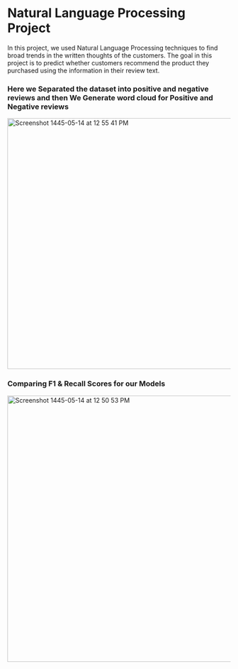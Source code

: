 # Natural Language Processing Project 

 In this project, we used Natural Language Processing techniques to find broad trends in the written thoughts of the customers. 
The goal in this project is to predict whether customers recommend the product they purchased using the information in their review text.





### Here we Separated the dataset into positive and negative reviews and then We Generate word cloud for Positive and Negative reviews

<img width="565" alt="Screenshot 1445-05-14 at 12 55 41 PM" src="https://github.com/atheermoh/NLP/assets/51926875/8fb3f6ac-2be0-45d6-a162-c4d9cfd63680">




### Comparing F1 & Recall Scores for our Models


<img width="600" alt="Screenshot 1445-05-14 at 12 50 53 PM" src="https://github.com/atheermoh/NLP/assets/51926875/c0c5fe0e-8423-46aa-8525-d41578144a37">
